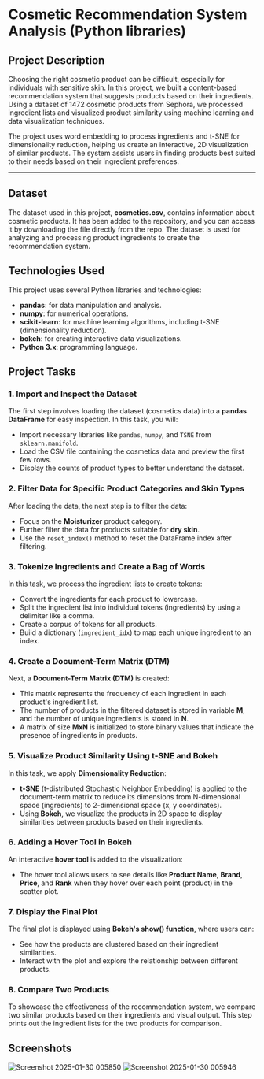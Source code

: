# **Cosmetic Recommendation System Analysis (Python libraries)**

## **Project Description**

Choosing the right cosmetic product can be difficult, especially for individuals with sensitive skin. In this project, we built a content-based recommendation system that suggests products based on their ingredients. Using a dataset of 1472 cosmetic products from Sephora, we processed ingredient lists and visualized product similarity using machine learning and data visualization techniques.

The project uses word embedding to process ingredients and t-SNE for dimensionality reduction, helping us create an interactive, 2D visualization of similar products. The system assists users in finding products best suited to their needs based on their ingredient preferences.

---
## **Dataset**
The dataset used in this project, **cosmetics.csv**, contains information about cosmetic products. It has been added to the repository, and you can access it by downloading the file directly from the repo. The dataset is used for analyzing and processing product ingredients to create the recommendation system.

## **Technologies Used**

This project uses several Python libraries and technologies:

- **pandas**: for data manipulation and analysis.
- **numpy**: for numerical operations.
- **scikit-learn**: for machine learning algorithms, including t-SNE (dimensionality reduction).
- **bokeh**: for creating interactive data visualizations.
- **Python 3.x**: programming language.

## **Project Tasks**

### **1. Import and Inspect the Dataset**
The first step involves loading the dataset (cosmetics data) into a **pandas DataFrame** for easy inspection. In this task, you will:
- Import necessary libraries like `pandas`, `numpy`, and `TSNE` from `sklearn.manifold`.
- Load the CSV file containing the cosmetics data and preview the first few rows.
- Display the counts of product types to better understand the dataset.

### **2. Filter Data for Specific Product Categories and Skin Types**
After loading the data, the next step is to filter the data:
- Focus on the **Moisturizer** product category.
- Further filter the data for products suitable for **dry skin**.
- Use the `reset_index()` method to reset the DataFrame index after filtering.

### **3. Tokenize Ingredients and Create a Bag of Words**
In this task, we process the ingredient lists to create tokens:
- Convert the ingredients for each product to lowercase.
- Split the ingredient list into individual tokens (ingredients) by using a delimiter like a comma.
- Create a corpus of tokens for all products.
- Build a dictionary (`ingredient_idx`) to map each unique ingredient to an index.

### **4. Create a Document-Term Matrix (DTM)**
Next, a **Document-Term Matrix (DTM)** is created:
- This matrix represents the frequency of each ingredient in each product's ingredient list.
- The number of products in the filtered dataset is stored in variable **M**, and the number of unique ingredients is stored in **N**.
- A matrix of size **MxN** is initialized to store binary values that indicate the presence of ingredients in products.

### **5. Visualize Product Similarity Using t-SNE and Bokeh**
In this task, we apply **Dimensionality Reduction**:
- **t-SNE** (t-distributed Stochastic Neighbor Embedding) is applied to the document-term matrix to reduce its dimensions from N-dimensional space (ingredients) to 2-dimensional space (x, y coordinates).
- Using **Bokeh**, we visualize the products in 2D space to display similarities between products based on their ingredients.

### **6. Adding a Hover Tool in Bokeh**
An interactive **hover tool** is added to the visualization:
- The hover tool allows users to see details like **Product Name**, **Brand**, **Price**, and **Rank** when they hover over each point (product) in the scatter plot.

### **7. Display the Final Plot**
The final plot is displayed using **Bokeh's show() function**, where users can:
- See how the products are clustered based on their ingredient similarities.
- Interact with the plot and explore the relationship between different products.

### **8. Compare Two Products**
To showcase the effectiveness of the recommendation system, we compare two similar products based on their ingredients and visual output. This step prints out the ingredient lists for the two products for comparison.

## **Screenshots**
![Screenshot 2025-01-30 005850](https://github.com/user-attachments/assets/622d5bc7-76c7-4383-87a9-7a094ae174b8)
![Screenshot 2025-01-30 005946](https://github.com/user-attachments/assets/06e1f382-6640-4141-971a-c1f3b7dea364)
